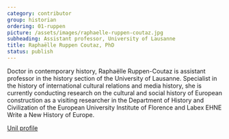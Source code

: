 ```yaml
---
category: contributor
group: historian
ordering: 01-ruppen
picture: /assets/images/raphaelle-ruppen-coutaz.jpg
subheading: Assistant professor, University of Lausanne
title: Raphaëlle Ruppen Coutaz, PhD
status: publish
---
```


Doctor in contemporary history, Raphaëlle Ruppen-Coutaz is assistant professor in the history section of the University of Lausanne. 
Specialist in the history of international cultural relations and media history, she is currently conducting research on the cultural and social history of European construction as a visiting researcher in the Department of History and Civilization of the European University Institute of Florence and Labex EHNE Write a New History of Europe.


[Unil profile](https://www.unil.ch/hist/fr/home/menuinst/collaborateurrices/collaborateurrices/histoire-contemporaine-1/ruppen-coutaz-raphaelle.html)
